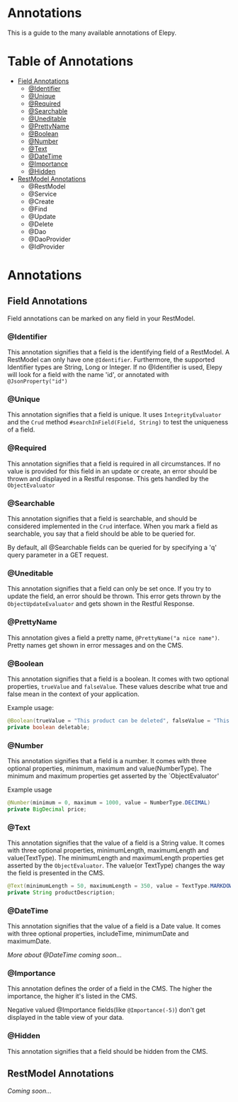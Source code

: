 # Annotations
This is a guide to the many available annotations of Elepy.

# Table of Annotations
* [Field Annotations](#field-annotations)
    * [@Identifier](#identifier)
    * [@Unique](#unique)
    * [@Required](#required)
    * [@Searchable](#searchable)
    * [@Uneditable](#uneditable)
    * [@PrettyName](#prettyname)
    * [@Boolean](#boolean)
    * [@Number](#number)
    * [@Text](#text)
    * [@DateTime](#datetime)
    * [@Importance](#importance)
    * [@Hidden](#hidden)
* [RestModel Annotations](#restmodel-annotations)
    * @RestModel
    * @Service
    * @Create
    * @Find
    * @Update
    * @Delete
    * @Dao
    * @DaoProvider
    * @IdProvider


# Annotations

## Field Annotations
Field annotations can be marked on any field in your RestModel. 

### @Identifier
This annotation signifies that a field is the identifying field of a RestModel. A RestModel can only have one `@Identifier`. Furthermore, the supported Identifier types are String, Long or Integer. 
If no @Identifier is used, Elepy will look for a field with the name 'id', or annotated with `@JsonProperty("id")`

### @Unique
This annotation signifies that a field is unique. It uses `IntegrityEvaluator` and the `Crud` method `#searchInField(Field, String)` to test the uniqueness of a field.

### @Required
This annotation signifies that a field is required in all circumstances. If no value is provided for this field in an update or create, an error should be thrown and displayed in a Restful response. This gets handled by the `ObjectEvaluator`

### @Searchable
This annotation signifies that a field is searchable, and should be considered implemented in the `Crud` interface. When you mark a field as searchable, you say that a field should be able to be queried for.

By default, all @Searchable fields can be queried for by specifying a 'q' query parameter in a GET request.

### @Uneditable
This annotation signifies that a field can only be set once. If you try to update the field, an error should be thrown. This error gets thrown by the `ObjectUpdateEvaluator` and gets shown in the Restful Response.

### @PrettyName
This annotation gives a field a pretty name, `@PrettyName("a nice name")`. Pretty names get shown in error messages and on the CMS.

### @Boolean
This annotation signifies that a field is a boolean. It comes with two optional properties, `trueValue` and `falseValue`. These values describe what true and false mean in the context of your application.

Example usage:
```java
@Boolean(trueValue = "This product can be deleted", falseValue = "This product can't be deleted")
private boolean deletable;
```
### @Number
This annotation signifies that a field is a number. It comes with three optional properties, minimum, maximum and value(NumberType). The minimum and maximum properties get asserted by the `ObjectEvaluator'

Example usage
```java
@Number(minimum = 0, maximum = 1000, value = NumberType.DECIMAL)
private BigDecimal price;
```
### @Text
This annotation signifies that the value of a field is a String value. It comes with three optional properties, minimumLength, maximumLength and value(TextType). The minimumLength and maximumLength properties get asserted by the `ObjectEvaluator`. The value(or TextType) changes the way the field is presented in the CMS.

```java
@Text(minimumLength = 50, maximumLength = 350, value = TextType.MARKDOWN)
private String productDescription;
```
### @DateTime
This annotation signifies that the value of a field is a Date value. It comes with three optional properties, includeTime, minimumDate and maximumDate. 


_More about @DateTime coming soon..._

### @Importance
This annotation defines the order of a field in the CMS. The higher the importance, the higher it's listed in the CMS.

Negative valued @Importance fields(like `@Importance(-5)`) don't get displayed in the table view of your data.

### @Hidden
This annotation signifies that a field should be hidden from the CMS.


## RestModel Annotations
_Coming soon..._